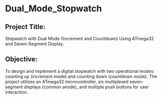 # Dual_Mode_Stopwatch
## Project Title:  
Stopwatch with Dual Mode (Increment and Countdown) Using ATmega32 and Seven-Segment 
Display. 
## Objective: 
To design and implement a digital stopwatch with two operational modes: counting up 
(increment mode) and counting down (countdown mode). The project utilizes an ATmega32 
microcontroller, six multiplexed seven-segment displays (common anode), and multiple push 
buttons for user interaction. 